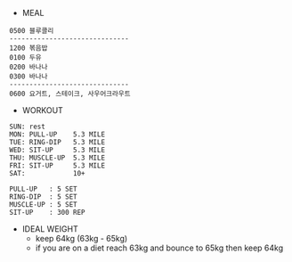 * MEAL
```
0500 블루콜리
------------------------------
1200 볶음밥
0100 두유
0200 바나나
0300 바나나
------------------------------
0600 요거트, 스테이크, 사우어크라우트
```

* WORKOUT
```
SUN: rest
MON: PULL-UP    5.3 MILE
TUE: RING-DIP   5.3 MILE
WED: SIT-UP     5.3 MILE
THU: MUSCLE-UP  5.3 MILE
FRI: SIT-UP     5.3 MILE
SAT:            10+
 
PULL-UP   : 5 SET
RING-DIP  : 5 SET
MUSCLE-UP : 5 SET
SIT-UP    : 300 REP
```

* IDEAL WEIGHT
  * keep 64kg (63kg - 65kg)
  * if you are on a diet reach 63kg and bounce to 65kg then keep 64kg
